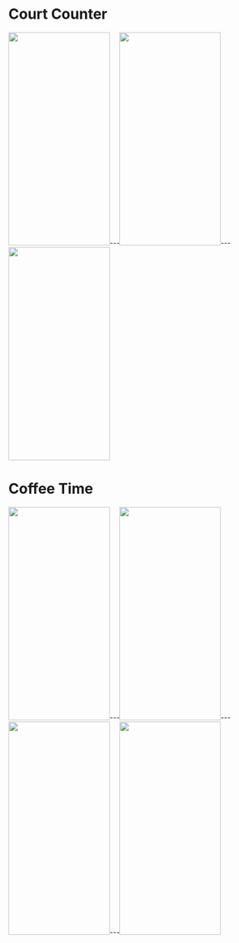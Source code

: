 # Court Counter
<img src ="https://user-images.githubusercontent.com/70067211/106382664-1a040b80-63e7-11eb-836d-e0e46af6a2bb.jpg" width="200" height="420" />---<img src ="https://user-images.githubusercontent.com/70067211/106382811-0b6a2400-63e8-11eb-9a33-987e0aea41e1.jpg" width="200" height="420" />---<img src ="https://user-images.githubusercontent.com/70067211/106382816-16bd4f80-63e8-11eb-86c9-e46b1f5c1a71.jpg" width="200" height="420" />

# Coffee Time
<img src ="https://user-images.githubusercontent.com/70067211/106389640-657be100-640a-11eb-9241-147e6bea1300.jpg" width="200" height="420" />---<img src ="https://user-images.githubusercontent.com/70067211/106389658-7c223800-640a-11eb-8800-d5d6199c07ed.jpg" width="200" height="420" />---<img src ="https://user-images.githubusercontent.com/70067211/106389660-7f1d2880-640a-11eb-91d2-45bad0ec330e.jpg" width="200" height="420" />---<img src ="https://user-images.githubusercontent.com/70067211/106389663-82b0af80-640a-11eb-8d29-a17623d469b4.jpg" width="200" height="420" />
